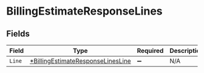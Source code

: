 # BillingEstimateResponseLines


## Fields

| Field                                                                                        | Type                                                                                         | Required                                                                                     | Description                                                                                  |
| -------------------------------------------------------------------------------------------- | -------------------------------------------------------------------------------------------- | -------------------------------------------------------------------------------------------- | -------------------------------------------------------------------------------------------- |
| `Line`                                                                                       | [*BillingEstimateResponseLinesLine](../../models/shared/billingestimateresponselinesline.md) | :heavy_minus_sign:                                                                           | N/A                                                                                          |